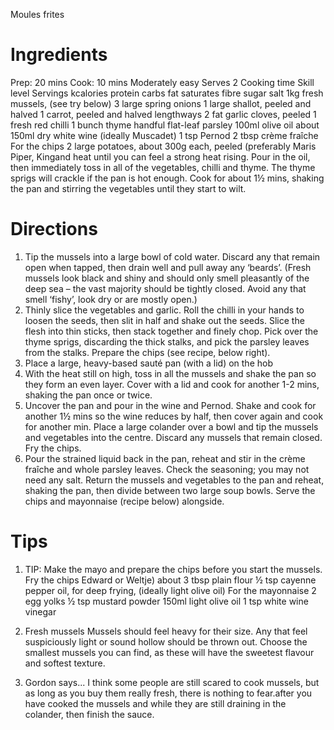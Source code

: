 Moules frites

# Ingredients

Prep: 20 mins
Cook: 10 mins
Moderately easy Serves 2
Cooking time Skill level Servings
kcalories protein carbs fat saturates fibre sugar salt
1kg fresh mussels,
(see try below)
3 large spring onions
1 large shallot, peeled
and halved
1 carrot, peeled and
halved lengthways
2 fat garlic cloves,
peeled
1 fresh red chilli
1 bunch thyme
handful flat-leaf
parsley
100ml olive oil
about 150ml dry
white wine (ideally
Muscadet)
1 tsp Pernod
2 tbsp crème fraîche
For the chips
2 large potatoes,
about 300g each,
peeled (preferably
Maris Piper, Kingand heat until you can feel a
strong heat rising. Pour in the oil,
then immediately toss in all of the
vegetables, chilli and thyme. The
thyme sprigs will crackle if the
pan is hot enough. Cook for
about 1½ mins, shaking the pan
and stirring the vegetables until
they start to wilt.

# Directions

1. Tip the mussels into a large
bowl of cold water. Discard any
that remain open when tapped,
then drain well and pull away any
‘beards’. (Fresh mussels look
black and shiny and should only
smell pleasantly of the deep sea
– the vast majority should be
tightly closed. Avoid any that
smell ‘fishy’, look dry or are
mostly open.)
2. Thinly slice the vegetables and
garlic. Roll the chilli in your hands
to loosen the seeds, then slit in
half and shake out the seeds.
Slice the flesh into thin sticks,
then stack together and finely
chop. Pick over the thyme sprigs,
discarding the thick stalks, and
pick the parsley leaves from the
stalks. Prepare the chips (see
recipe, below right).
3. Place a large, heavy-based
sauté pan (with a lid) on the hob
4. With the heat still on high, toss
in all the mussels and shake the
pan so they form an even layer.
Cover with a lid and cook for
another 1-2 mins, shaking the
pan once or twice.
5. Uncover the pan and pour in
the wine and Pernod. Shake and
cook for another 1½ mins so the
wine reduces by half, then cover
again and cook for another min.
Place a large colander over a
bowl and tip the mussels and
vegetables into the centre.
Discard any mussels that remain
closed. Fry the chips.
6. Pour the strained liquid back
in the pan, reheat and stir in the
crème fraîche and whole parsley
leaves. Check the seasoning; you
may not need any salt. Return
the mussels and vegetables to
the pan and reheat, shaking the
pan, then divide between two
large soup bowls. Serve the
chips and mayonnaise (recipe
below) alongside.

# Tips

1. TIP: Make the mayo and
prepare the chips before you
start the mussels. Fry the chips
Edward or Weltje)
about 3 tbsp plain
flour
½ tsp cayenne
pepper
oil, for deep frying,
(ideally light olive oil)
For the mayonnaise
2 egg yolks
½ tsp mustard
powder
150ml light olive oil
1 tsp white wine
vinegar

2. Fresh mussels
Mussels should feel heavy
for their size. Any that feel
suspiciously light or sound
hollow should be thrown
out. Choose the smallest
mussels you can find, as
these will have the
sweetest flavour and
softest texture.

3. Gordon says...
I think some people are
still scared to cook
mussels, but as long as
you buy them really fresh,
there is nothing to fear.after you have cooked the
mussels and while they are still
draining in the colander, then
finish the sauce.
